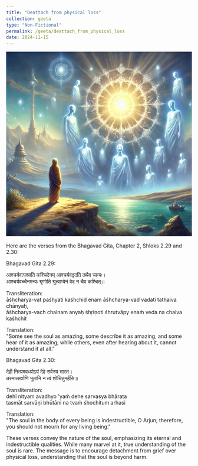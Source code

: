 ```yaml
---
title: "Deattach from physical loss"
collection: geeta
type: "Non-Fictional"
permalink: /geeta/deattach_from_physical_loss
date: 2024-11-15
---
```


[<img src="../images/shlok_2_29_2_30.webp" width="1000" height="500"/>](../images/shlok_2_29_2_30.webp)

Here are the verses from the Bhagavad Gita, Chapter 2, Shloks 2.29 and 2.30:       

Bhagavad Gita 2.29:       

आश्चर्यवत्पश्यति कश्चिदेनम् आश्चर्यवद्वदति तथैव चान्यः।          
आश्चर्यवच्चैनमन्यः श्रृणोति श्रुत्वाप्येनं वेद न चैव कश्चित्॥          

Transliteration:          
āśhcharya-vat paśhyati kaśhchid enam āśhcharya-vad vadati tathaiva chānyaḥ,            
āśhcharya-vach chainam anyaḥ śhṛiṇoti śhrutvāpy enaṁ veda na chaiva kaśhchit            

Translation:           
"Some see the soul as amazing, some describe it as amazing, and some hear of it as amazing, while others, even after hearing about it, cannot understand it at all."

Bhagavad Gita 2.30:         

देही नित्यमवध्योऽयं देहे सर्वस्य भारत।                 
तस्मात्सर्वाणि भूतानि न त्वं शोचितुमर्हसि॥                      

Transliteration:                               
dehī nityam avadhyo 'yaṁ dehe sarvasya bhārata                                   
tasmāt sarvāṇi bhūtāni na tvaṁ śhochitum arhasi                      

Translation:                          
"The soul in the body of every being is indestructible, O Arjun; therefore, you should not mourn for any living being."                       

These verses convey the nature of the soul, emphasizing its eternal and indestructible qualities. While many marvel at it, true understanding of the soul is rare. The message is to encourage detachment from grief over physical loss, understanding that the soul is beyond harm.
